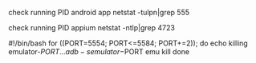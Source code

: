 check running PID android app
netstat -tulpn|grep 555

check running PID appium
netstat -ntlp|grep 4723

#!/bin/bash
for ((PORT=5554; PORT<=5584; PORT+=2)); do
    echo killing emulator-$PORT...
    adb -s emulator-$PORT emu kill
done

